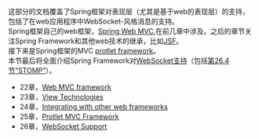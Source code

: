 这部分的文档覆盖了Spring框架对表现层（尤其是基于web的表现层）的支持，包括了在web应用程序中WebSocket-风格消息的支持。  
Spring框架自己的web框架，[Spring Web MVC](https://docs.spring.io/spring/docs/4.3.13.RELEASE/spring-framework-reference/htmlsingle/#mvc),在前几章中涉及。之后的章节关注Spring Framework和其他web技术的继承，比如[JSF](https://docs.spring.io/spring/docs/4.3.13.RELEASE/spring-framework-reference/htmlsingle/#jsf)。  
接下来是Spring框架的MVC [protlet framework](https://docs.spring.io/spring/docs/4.3.13.RELEASE/spring-framework-reference/htmlsingle/#portlet)。  
本节最后将全面介绍Spring Framework对[WebSocket支持](https://docs.spring.io/spring/docs/4.3.13.RELEASE/spring-framework-reference/htmlsingle/#websocket)（包括[第26.4节“STOMP”](https://docs.spring.io/spring/docs/4.3.13.RELEASE/spring-framework-reference/htmlsingle/#websocket-stomp)）。  
* 22章，[Web MVC framework](https://docs.spring.io/spring/docs/4.3.13.RELEASE/spring-framework-reference/htmlsingle/#mvc)  
* 23章，[View Technologies ](https://docs.spring.io/spring/docs/4.3.13.RELEASE/spring-framework-reference/htmlsingle/#view) 
* 24章，[Integrating with other web frameworks](https://docs.spring.io/spring/docs/4.3.13.RELEASE/spring-framework-reference/htmlsingle/#web-integration)  
* 25章，[Protlet MVC Framework](https://docs.spring.io/spring/docs/4.3.13.RELEASE/spring-framework-reference/htmlsingle/#portlet)  
* 26章，[WebSocket Support](https://docs.spring.io/spring/docs/4.3.13.RELEASE/spring-framework-reference/htmlsingle/#websocket)